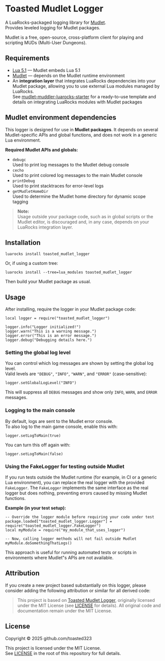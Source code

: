 # Toasted Mudlet Logger

A LuaRocks-packaged logging library for [Mudlet](https://www.mudlet.org/).  
Provides leveled logging for Mudlet packages.

Mudlet is a free, open-source, cross-platform client for playing and scripting
MUDs (Multi-User Dungeons).

## Requirements

- [Lua 5.1](https://www.lua.org/versions.html#5.1) — Mudlet embeds Lua 5.1
- [Mudlet](https://www.mudlet.org/) — depends on the Mudlet runtime environment
- An **integration layer** that integrates LuaRocks dependencies into your Mudlet
  package, allowing you to use external Lua modules managed by LuaRocks.  
  See [mudlet-muddler-luarocks-starter](https://github.com/toasted-mudlet/mudlet-muddler-luarocks-starter) for a ready-to-use template and
  details on integrating LuaRocks modules with Mudlet packages

## Mudlet environment dependencies

This logger is designed for use in **Mudlet packages**. It depends on several
Mudlet-specific APIs and global functions, and does not work in a generic Lua
environment.

**Required Mudlet APIs and globals:**

- `debugc`  
  Used to print log messages to the Mudlet debug console
- `cecho`  
  Used to print colored log messages to the main Mudlet console
- `printDebug`  
  Used to print stacktraces for error-level logs
- `getMudletHomeDir`  
  Used to determine the Mudlet home directory for dynamic scope tagging

> **Note:**  
> Usage outside your package code, such as in global scripts or the Mudlet
> editor, is discouraged and, in any case, depends on your LuaRocks integration
> layer.

## Installation

```
luarocks install toasted_mudlet_logger
```

Or, if using a custom tree:

```
luarocks install --tree=lua_modules toasted_mudlet_logger
```

Then build your Mudlet package as usual.

## Usage

After installing, require the logger in your Mudlet package code:

```
local logger = require("toasted_mudlet_logger")

logger.info("Logger initialized!")
logger.warn("This is a warning message.")
logger.error("This is an error message.")
logger.debug("Debugging details here.")
```

### Setting the global log level

You can control which log messages are shown by setting the global log level.  
Valid levels are `"DEBUG"`, `"INFO"`, `"WARN"`, and `"ERROR"` (case-sensitive):

```
logger.setGlobalLogLevel("INFO")
```

This will suppress all `DEBUG` messages and show only `INFO`, `WARN`,
and `ERROR` messages.

### Logging to the main console

By default, logs are sent to the Mudlet error console.  
To also log to the main game console, enable this with:

```
logger.setLogToMain(true)
```

You can turn this off again with:

```
logger.setLogToMain(false)
```

### Using the FakeLogger for testing outside Mudlet

If you run tests outside the Mudlet runtime (for example,
in CI or a generic Lua environment), you can replace the real logger with the
provided `FakeLogger`. The `FakeLogger` implements the same interface as the
real logger but does nothing, preventing errors caused by missing Mudlet
functions.

**Example (in your test setup):**

```
-- Override the logger module before requiring your code under test
package.loaded["toasted_mudlet_logger.Logger"] = require("toasted_mudlet_logger.FakeLogger")
local myModule = require("my_module_that_uses_logger")

-- Now, calling logger methods will not fail outside Mudlet
myModule.doSomethingThatLogs()
```

This approach is useful for running automated tests or scripts in environments
where Mudlet"s APIs are not available.

## Attribution

If you create a new project based substantially on this logger, please consider
adding the following attribution or similar for all derived code:

> This project is based on [Toasted Mudlet Logger](https://github.com/toasted-mudlet/mudlet-logger), originally
> licensed under the MIT License (see [LICENSE](LICENSE) for details). All
> original code and documentation remain under the MIT License.

## License

Copyright © 2025 github.com/toasted323

This project is licensed under the MIT License.  
See [LICENSE](LICENSE) in the root of this repository for full details.
